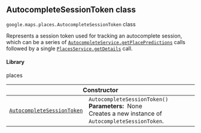 
<devsite-heading text=" AutocompleteSessionToken class" for="AutocompleteSessionToken" level="h2" link="" toc="" back-to-top=""><h2 id="AutocompleteSessionToken" is-upgraded="">AutocompleteSessionToken class</h2></devsite-heading>
<p>
<code translate="no" dir="ltr"><span itemprop="path">google.maps.places</span>.<span itemprop="name">AutocompleteSessionToken</span></code>
class
</p>
<p>Represents a session token used for tracking an autocomplete session, which can be a series of <code translate="no" dir="ltr"><a href="/maps/documentation/javascript/reference/places-autocomplete-service#AutocompleteService.getPlacePredictions">AutocompleteService.getPlacePredictions</a></code> calls followed by a single <code translate="no" dir="ltr"><a href="/maps/documentation/javascript/reference/places-service#PlacesService.getDetails">PlacesService.getDetails</a></code> call.</p>
<devsite-heading text="Library" for="library_3" level="h4" link=""><h4 is-upgraded="" id="library_3">Library</h4></devsite-heading>
<p>places</p>
<div class="devsite-table-wrapper"><table class="constructors responsive" summary="class AutocompleteSessionToken - Constructor">
<thead>
<tr><th colspan="2" id="AutocompleteSessionToken.constructor">Constructor</th>
</tr></thead>
<tbody>
<tr>
<td><code translate="no" dir="ltr"><a class="secret-link" href="#AutocompleteSessionToken.constructor"><span>AutocompleteSessionToken</span></a></code></td>
<td><div><code translate="no" dir="ltr">AutocompleteSessionToken()</code></div>
<div class="desc"><strong>Parameters:</strong>&nbsp; None</div>
<div class="desc">Creates a new instance of <code translate="no" dir="ltr">AutocompleteSessionToken</code>.</div></td>
</tr>
</tbody>
</table></div>
